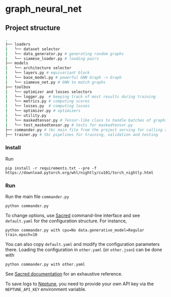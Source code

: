 # graph_neural_net

## Project structure

```bash
.
├── loaders
|   └── dataset selector
|   └── data_generator.py # generating random graphs
|   └── siamese_loader.py # loading pairs 
├── models
|   └── architecture selector
|   └── layers.py # equivariant block
|   └── base_model.py # powerful GNN Graph -> Graph
|   └── siamese_net.py # GNN to match graphs
├── toolbox
|   └── optimizer and losses selectors
|   └── logger.py  # keeping track of most results during training
|   └── metrics.py # computing scores
|   └── losses.py  # computing losses
|   └── optimizer.py # optimizers
|   └── utility.py
|   └── maskedtensor.py # Tensor-like class to handle batches of graphs of different sizes
|   └── test_maskedtensor.py # tests for maskedtensor.py
├── commander.py # tbc main file from the project serving for calling all necessary functions for training and testing
├── trainer.py # tbc pipelines for training, validation and testing
```

### Install
Run
```
pip install -r requirements.txt --pre -f https://download.pytorch.org/whl/nightly/cu101/torch_nightly.html
```
### Run
Run the main file ```commander.py```
```
python commander.py
```
To change options, use [Sacred](https://github.com/IDSIA/sacred) command-line interface and see ```default.yaml``` for the configuration structure. For instance,
```
python commander.py with cpu=No data.generative_model=Regular train.epoch=10 
```
You can also copy ```default.yaml``` and modify the configuration parameters there. Loading the configuration in ```other.yaml``` (or ```other.json```) can be done with
```
python commander.py with other.yaml
```
See [Sacred documentation](http://sacred.readthedocs.org/) for an exhaustive reference. 

To save logs to [Neptune](https://neptune.ai/), you need to provide your own API key via the ```NEPTUNE_API_KEY``` environment variable.
